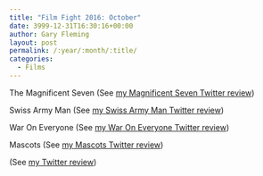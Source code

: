 ```yaml
---
title: "Film Fight 2016: October"
date: 3999-12-31T16:30:16+00:00
author: Gary Fleming
layout: post
permalink: /:year/:month/:title/
categories:
  - Films
---
```


The Magnificent Seven (See [my Magnificent Seven Twitter review](https://twitter.com/garyfleming/status/782253971524218880))

Swiss Army Man (See [my Swiss Army Man Twitter review](https://twitter.com/garyfleming/status/783212527270453248))

War On Everyone (See [my War On Everyone Twitter review](https://twitter.com/garyfleming/status/785557622137163776))

Mascots (See [my Mascots Twitter review](https://twitter.com/garyfleming/status/788810688785416192))

 (See [my  Twitter review]())